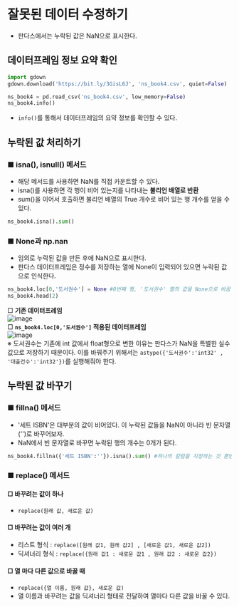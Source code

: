 # 잘못된 데이터 수정하기 
- 판다스에서는 누락된 값은 NaN으로 표시한다.

## 데이터프레임 정보 요약 확인
```py
import gdown
gdown.download('https://bit.ly/3GisL6J', 'ns_book4.csv', quiet=False)
```
```py
ns_book4 = pd.read_csv('ns_book4.csv', low_memory=False)
ns_book4.info()
```
- ```info()```를 통해서 데이터프레임의 요약 정보를 확인할 수 있다.

## 누락된 값 처리하기
### ■ isna(), isnull() 메서드
- 해당 메서드를 사용하면 NaN를 직접 카운트할 수 있다.
- isna()를 사용하면 각 행이 비어 있는지를 나타내는 **불리언 배열로 반환**
- sum()을 이어서 호출하면 불리언 배열의 True 개수로 비어 있는 행 개수를 얻을 수 있다.
```py
ns_book4.isna().sum()
```

### ■ None과 np.nan
- 임의로 누락된 값을 만든 후에 NaN으로 표시한다.
- 판다스 데이터프레임은 정수를 저장하는 열에 None이 입력되어 있으면 누락된 값으로 인식한다. 
```py
ns_book4.loc[0,'도서권수'] = None #0번째 행, '도서권수' 열의 값을 None으로 바꿈
ns_book4.head(2)
```
□ **기존 데이터프레임** <br>
![image](https://github.com/user-attachments/assets/16eeac4a-659c-4a05-888d-c7044555bc53)<br>
□ **```ns_book4.loc[0,'도서권수']``` 적용된 데이터프레임**  <br>
![image](https://github.com/user-attachments/assets/5024d806-b9a4-4589-93a9-346fde982bcf)<br>
※ 도서권수는 기존에 int 값에서 float형으로 변한 이유는 판다스가 NaN을 특별한 실수 값으로 저장하기 때문이다. 이를 바꿔주기 위해서는 ```astype({'도서권수':'int32' , '대출건수':'int32'})```를 실행해줘야 한다.<br>

## 누락된 값 바꾸기
### ■ fillna() 메서드
- '세트 ISBN'은 대부분의 값이 비어있다. 이 누락된 값들을 NaN이 아니라 빈 문자열('')로 바꾸어보자.
- NaN에서 빈 문자열로 바꾸면 누락된 행의 개수는 0개가 된다.
```py
ns_book4.fillna({'세트 ISBN':''}).isna().sum() #하나의 칼럼을 지정하는 것 뿐만 아니라 fillna({'없음'}).isna().sum()을 하면 모든 문자열이 '없음'이 된다.
```

### ■ replace() 메서드
#### □ 바꾸려는 값이 하나
- ```replace(원래 값, 새로운 값)```

#### □ 바꾸려는 값이 여러 개
- 리스트 형식 :  ```replace([원래 값1, 원래 값2] , [새로운 값1, 새로운 값2])```
- 딕셔너리 형식 : ```replace({원래 값1 : 새로운 값1 , 원래 값2 : 새로운 값2})```

#### □ 열 마다 다른 값으로 바꿀 때
- ```replace({열 이름, 원래 값}, 새로운 값)```
- 열 이름과 바꾸려는 값을 딕셔너리 형태로 전달하여 열마다 다른 값을 바꿀 수 있다.
  
